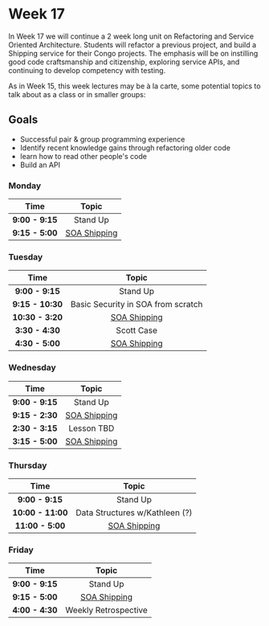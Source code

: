 # Week 17

In Week 17 we will continue a 2 week long unit on Refactoring and Service Oriented Architecture. Students will refactor a previous project, and build a Shipping service for their Congo projects. The emphasis will be on instilling good code craftsmanship and citizenship, exploring service APIs, and continuing to develop competency with testing.

As in Week 15, this week lectures may be à la carte, some potential topics to talk about as a class or in smaller groups:


## Goals
- Successful pair & group programming experience
- Identify recent knowledge gains through refactoring older code
- learn how to read other people's code
- Build an API

### Monday

| Time             | Topic                                  |
|:----------------:|:--------------------------------------:|
| **9:00 - 9:15**  | Stand Up                               |
| **9:15 - 5:00** | [SOA Shipping](shipping_service.md)    |

### Tuesday

| Time             | Topic                                  |
|:----------------:|:--------------------------------------:|
| **9:00 - 9:15**  | Stand Up                               |
| **9:15 - 10:30** | Basic Security in SOA from scratch    |
| **10:30 - 3:20** | [SOA Shipping](shipping_service.md)    |
| **3:30 - 4:30** | Scott Case    |
| **4:30 - 5:00** | [SOA Shipping](shipping_service.md)    |


### Wednesday
| Time              | Topic                               |
|:-----------------:|:-----------------------------------:|
| **9:00 - 9:15**   | Stand Up                            |
| **9:15 - 2:30** | [SOA Shipping](shipping_service.md)    |
| **2:30 - 3:15** | Lesson TBD    |
| **3:15 - 5:00** | [SOA Shipping](shipping_service.md)    |


### Thursday

| Time             | Topic                               |
|:----------------:|:-----------------------------------:|
| **9:00 - 9:15**  | Stand Up                            |
| **10:00 - 11:00** | Data Structures w/Kathleen (?)    |
| **11:00 - 5:00** | [SOA Shipping](shipping_service.md)    |



### Friday

| Time            | Topic                               |
|:---------------:|:-----------------------------------:|
| **9:00 - 9:15** | Stand Up                            |
| **9:15 - 5:00** | [SOA Shipping](shipping_service.md)    |
| **4:00 - 4:30** | Weekly Retrospective                |



